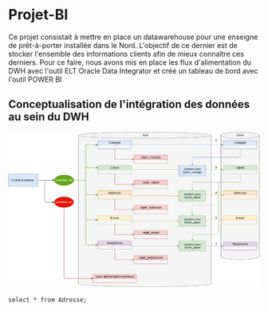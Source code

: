 # Projet-BI

Ce projet consistait à mettre en place un datawarehouse pour une enseigne de prêt-à-porter installée dans le Nord.
L'objectif de ce dernier est de stocker l'ensemble des informations clients afin de mieux connaître ces derniers.
Pour ce faire, nous avons mis en place les flux d'alimentation du DWH avec l'outil ELT Oracle Data Integrator et créé un tableau de bord avec l'outil POWER BI

## Conceptualisation de l'intégration des données au sein du DWH

![alt text](https://github.com/cedric-ebia/Projet-BI/blob/main/Test%20concept.png?raw=true)


```
select * from Adresse;
```

